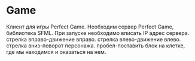 # Game
Клиент для игры Perfect Game.
Необходим сервер Perfect Game, библиотека SFML.
При запуске необходимо вписать IP адрес сервера.
стрелка вправо-движение вправо.
стрелка влево-движение влево.
стрелка вниз-поворот персонажа.
пробел-поставить блок на клетке, где мы находимся и оказаться на нем.
